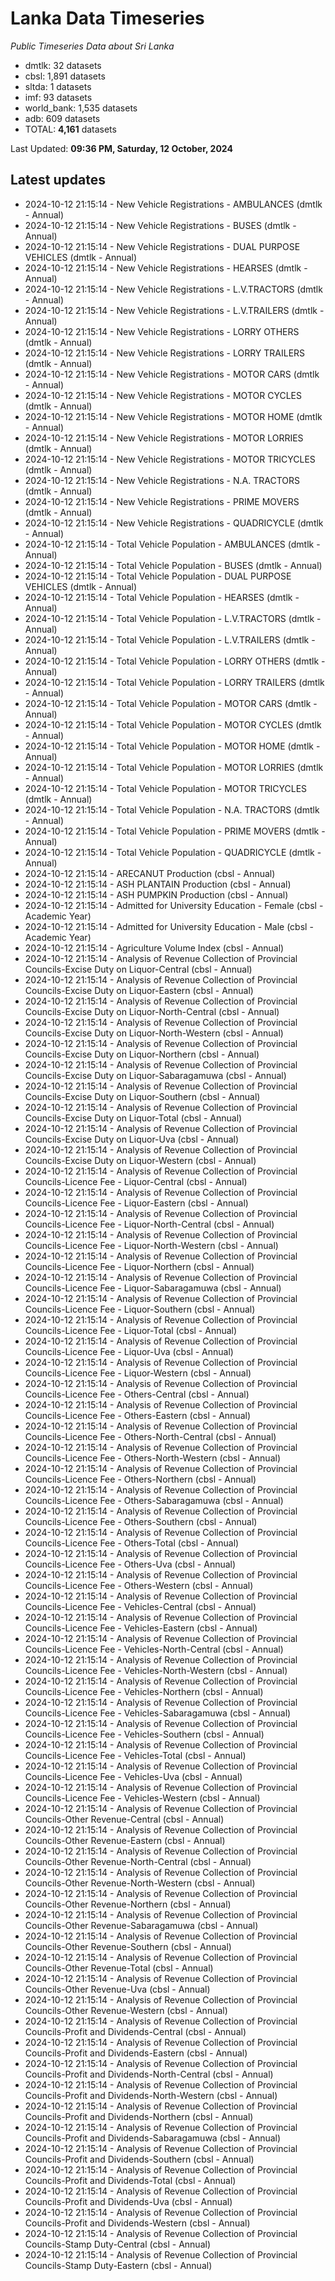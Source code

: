 # Lanka Data Timeseries
*Public Timeseries Data about Sri Lanka*

* dmtlk: 32 datasets
* cbsl: 1,891 datasets
* sltda: 1 datasets
* imf: 93 datasets
* world_bank: 1,535 datasets
* adb: 609 datasets
* TOTAL: **4,161** datasets

Last Updated: **09:36 PM, Saturday, 12 October, 2024**

## Latest updates

* 2024-10-12 21:15:14 - New Vehicle Registrations - AMBULANCES (dmtlk - Annual)
* 2024-10-12 21:15:14 - New Vehicle Registrations - BUSES (dmtlk - Annual)
* 2024-10-12 21:15:14 - New Vehicle Registrations - DUAL PURPOSE VEHICLES (dmtlk - Annual)
* 2024-10-12 21:15:14 - New Vehicle Registrations - HEARSES (dmtlk - Annual)
* 2024-10-12 21:15:14 - New Vehicle Registrations - L.V.TRACTORS (dmtlk - Annual)
* 2024-10-12 21:15:14 - New Vehicle Registrations - L.V.TRAILERS (dmtlk - Annual)
* 2024-10-12 21:15:14 - New Vehicle Registrations - LORRY OTHERS (dmtlk - Annual)
* 2024-10-12 21:15:14 - New Vehicle Registrations - LORRY TRAILERS (dmtlk - Annual)
* 2024-10-12 21:15:14 - New Vehicle Registrations - MOTOR CARS (dmtlk - Annual)
* 2024-10-12 21:15:14 - New Vehicle Registrations - MOTOR CYCLES (dmtlk - Annual)
* 2024-10-12 21:15:14 - New Vehicle Registrations - MOTOR HOME (dmtlk - Annual)
* 2024-10-12 21:15:14 - New Vehicle Registrations - MOTOR LORRIES (dmtlk - Annual)
* 2024-10-12 21:15:14 - New Vehicle Registrations - MOTOR TRICYCLES (dmtlk - Annual)
* 2024-10-12 21:15:14 - New Vehicle Registrations - N.A. TRACTORS (dmtlk - Annual)
* 2024-10-12 21:15:14 - New Vehicle Registrations - PRIME MOVERS (dmtlk - Annual)
* 2024-10-12 21:15:14 - New Vehicle Registrations - QUADRICYCLE (dmtlk - Annual)
* 2024-10-12 21:15:14 - Total Vehicle Population - AMBULANCES (dmtlk - Annual)
* 2024-10-12 21:15:14 - Total Vehicle Population - BUSES (dmtlk - Annual)
* 2024-10-12 21:15:14 - Total Vehicle Population - DUAL PURPOSE VEHICLES (dmtlk - Annual)
* 2024-10-12 21:15:14 - Total Vehicle Population - HEARSES (dmtlk - Annual)
* 2024-10-12 21:15:14 - Total Vehicle Population - L.V.TRACTORS (dmtlk - Annual)
* 2024-10-12 21:15:14 - Total Vehicle Population - L.V.TRAILERS (dmtlk - Annual)
* 2024-10-12 21:15:14 - Total Vehicle Population - LORRY OTHERS (dmtlk - Annual)
* 2024-10-12 21:15:14 - Total Vehicle Population - LORRY TRAILERS (dmtlk - Annual)
* 2024-10-12 21:15:14 - Total Vehicle Population - MOTOR CARS (dmtlk - Annual)
* 2024-10-12 21:15:14 - Total Vehicle Population - MOTOR CYCLES (dmtlk - Annual)
* 2024-10-12 21:15:14 - Total Vehicle Population - MOTOR HOME (dmtlk - Annual)
* 2024-10-12 21:15:14 - Total Vehicle Population - MOTOR LORRIES (dmtlk - Annual)
* 2024-10-12 21:15:14 - Total Vehicle Population - MOTOR TRICYCLES (dmtlk - Annual)
* 2024-10-12 21:15:14 - Total Vehicle Population - N.A. TRACTORS (dmtlk - Annual)
* 2024-10-12 21:15:14 - Total Vehicle Population - PRIME MOVERS (dmtlk - Annual)
* 2024-10-12 21:15:14 - Total Vehicle Population - QUADRICYCLE (dmtlk - Annual)
* 2024-10-12 21:15:14 - ARECANUT Production (cbsl - Annual)
* 2024-10-12 21:15:14 - ASH PLANTAIN Production (cbsl - Annual)
* 2024-10-12 21:15:14 - ASH PUMPKIN Production (cbsl - Annual)
* 2024-10-12 21:15:14 - Admitted for University Education - Female (cbsl - Academic Year)
* 2024-10-12 21:15:14 - Admitted for University Education - Male (cbsl - Academic Year)
* 2024-10-12 21:15:14 - Agriculture Volume Index (cbsl - Annual)
* 2024-10-12 21:15:14 - Analysis of Revenue Collection of Provincial Councils-Excise Duty on Liquor-Central (cbsl - Annual)
* 2024-10-12 21:15:14 - Analysis of Revenue Collection of Provincial Councils-Excise Duty on Liquor-Eastern (cbsl - Annual)
* 2024-10-12 21:15:14 - Analysis of Revenue Collection of Provincial Councils-Excise Duty on Liquor-North-Central (cbsl - Annual)
* 2024-10-12 21:15:14 - Analysis of Revenue Collection of Provincial Councils-Excise Duty on Liquor-North-Western (cbsl - Annual)
* 2024-10-12 21:15:14 - Analysis of Revenue Collection of Provincial Councils-Excise Duty on Liquor-Northern (cbsl - Annual)
* 2024-10-12 21:15:14 - Analysis of Revenue Collection of Provincial Councils-Excise Duty on Liquor-Sabaragamuwa (cbsl - Annual)
* 2024-10-12 21:15:14 - Analysis of Revenue Collection of Provincial Councils-Excise Duty on Liquor-Southern (cbsl - Annual)
* 2024-10-12 21:15:14 - Analysis of Revenue Collection of Provincial Councils-Excise Duty on Liquor-Total (cbsl - Annual)
* 2024-10-12 21:15:14 - Analysis of Revenue Collection of Provincial Councils-Excise Duty on Liquor-Uva (cbsl - Annual)
* 2024-10-12 21:15:14 - Analysis of Revenue Collection of Provincial Councils-Excise Duty on Liquor-Western (cbsl - Annual)
* 2024-10-12 21:15:14 - Analysis of Revenue Collection of Provincial Councils-Licence Fee - Liquor-Central (cbsl - Annual)
* 2024-10-12 21:15:14 - Analysis of Revenue Collection of Provincial Councils-Licence Fee - Liquor-Eastern (cbsl - Annual)
* 2024-10-12 21:15:14 - Analysis of Revenue Collection of Provincial Councils-Licence Fee - Liquor-North-Central (cbsl - Annual)
* 2024-10-12 21:15:14 - Analysis of Revenue Collection of Provincial Councils-Licence Fee - Liquor-North-Western (cbsl - Annual)
* 2024-10-12 21:15:14 - Analysis of Revenue Collection of Provincial Councils-Licence Fee - Liquor-Northern (cbsl - Annual)
* 2024-10-12 21:15:14 - Analysis of Revenue Collection of Provincial Councils-Licence Fee - Liquor-Sabaragamuwa (cbsl - Annual)
* 2024-10-12 21:15:14 - Analysis of Revenue Collection of Provincial Councils-Licence Fee - Liquor-Southern (cbsl - Annual)
* 2024-10-12 21:15:14 - Analysis of Revenue Collection of Provincial Councils-Licence Fee - Liquor-Total (cbsl - Annual)
* 2024-10-12 21:15:14 - Analysis of Revenue Collection of Provincial Councils-Licence Fee - Liquor-Uva (cbsl - Annual)
* 2024-10-12 21:15:14 - Analysis of Revenue Collection of Provincial Councils-Licence Fee - Liquor-Western (cbsl - Annual)
* 2024-10-12 21:15:14 - Analysis of Revenue Collection of Provincial Councils-Licence Fee - Others-Central (cbsl - Annual)
* 2024-10-12 21:15:14 - Analysis of Revenue Collection of Provincial Councils-Licence Fee - Others-Eastern (cbsl - Annual)
* 2024-10-12 21:15:14 - Analysis of Revenue Collection of Provincial Councils-Licence Fee - Others-North-Central (cbsl - Annual)
* 2024-10-12 21:15:14 - Analysis of Revenue Collection of Provincial Councils-Licence Fee - Others-North-Western (cbsl - Annual)
* 2024-10-12 21:15:14 - Analysis of Revenue Collection of Provincial Councils-Licence Fee - Others-Northern (cbsl - Annual)
* 2024-10-12 21:15:14 - Analysis of Revenue Collection of Provincial Councils-Licence Fee - Others-Sabaragamuwa (cbsl - Annual)
* 2024-10-12 21:15:14 - Analysis of Revenue Collection of Provincial Councils-Licence Fee - Others-Southern (cbsl - Annual)
* 2024-10-12 21:15:14 - Analysis of Revenue Collection of Provincial Councils-Licence Fee - Others-Total (cbsl - Annual)
* 2024-10-12 21:15:14 - Analysis of Revenue Collection of Provincial Councils-Licence Fee - Others-Uva (cbsl - Annual)
* 2024-10-12 21:15:14 - Analysis of Revenue Collection of Provincial Councils-Licence Fee - Others-Western (cbsl - Annual)
* 2024-10-12 21:15:14 - Analysis of Revenue Collection of Provincial Councils-Licence Fee - Vehicles-Central (cbsl - Annual)
* 2024-10-12 21:15:14 - Analysis of Revenue Collection of Provincial Councils-Licence Fee - Vehicles-Eastern (cbsl - Annual)
* 2024-10-12 21:15:14 - Analysis of Revenue Collection of Provincial Councils-Licence Fee - Vehicles-North-Central (cbsl - Annual)
* 2024-10-12 21:15:14 - Analysis of Revenue Collection of Provincial Councils-Licence Fee - Vehicles-North-Western (cbsl - Annual)
* 2024-10-12 21:15:14 - Analysis of Revenue Collection of Provincial Councils-Licence Fee - Vehicles-Northern (cbsl - Annual)
* 2024-10-12 21:15:14 - Analysis of Revenue Collection of Provincial Councils-Licence Fee - Vehicles-Sabaragamuwa (cbsl - Annual)
* 2024-10-12 21:15:14 - Analysis of Revenue Collection of Provincial Councils-Licence Fee - Vehicles-Southern (cbsl - Annual)
* 2024-10-12 21:15:14 - Analysis of Revenue Collection of Provincial Councils-Licence Fee - Vehicles-Total (cbsl - Annual)
* 2024-10-12 21:15:14 - Analysis of Revenue Collection of Provincial Councils-Licence Fee - Vehicles-Uva (cbsl - Annual)
* 2024-10-12 21:15:14 - Analysis of Revenue Collection of Provincial Councils-Licence Fee - Vehicles-Western (cbsl - Annual)
* 2024-10-12 21:15:14 - Analysis of Revenue Collection of Provincial Councils-Other Revenue-Central (cbsl - Annual)
* 2024-10-12 21:15:14 - Analysis of Revenue Collection of Provincial Councils-Other Revenue-Eastern (cbsl - Annual)
* 2024-10-12 21:15:14 - Analysis of Revenue Collection of Provincial Councils-Other Revenue-North-Central (cbsl - Annual)
* 2024-10-12 21:15:14 - Analysis of Revenue Collection of Provincial Councils-Other Revenue-North-Western (cbsl - Annual)
* 2024-10-12 21:15:14 - Analysis of Revenue Collection of Provincial Councils-Other Revenue-Northern (cbsl - Annual)
* 2024-10-12 21:15:14 - Analysis of Revenue Collection of Provincial Councils-Other Revenue-Sabaragamuwa (cbsl - Annual)
* 2024-10-12 21:15:14 - Analysis of Revenue Collection of Provincial Councils-Other Revenue-Southern (cbsl - Annual)
* 2024-10-12 21:15:14 - Analysis of Revenue Collection of Provincial Councils-Other Revenue-Total (cbsl - Annual)
* 2024-10-12 21:15:14 - Analysis of Revenue Collection of Provincial Councils-Other Revenue-Uva (cbsl - Annual)
* 2024-10-12 21:15:14 - Analysis of Revenue Collection of Provincial Councils-Other Revenue-Western (cbsl - Annual)
* 2024-10-12 21:15:14 - Analysis of Revenue Collection of Provincial Councils-Profit and Dividends-Central (cbsl - Annual)
* 2024-10-12 21:15:14 - Analysis of Revenue Collection of Provincial Councils-Profit and Dividends-Eastern (cbsl - Annual)
* 2024-10-12 21:15:14 - Analysis of Revenue Collection of Provincial Councils-Profit and Dividends-North-Central (cbsl - Annual)
* 2024-10-12 21:15:14 - Analysis of Revenue Collection of Provincial Councils-Profit and Dividends-North-Western (cbsl - Annual)
* 2024-10-12 21:15:14 - Analysis of Revenue Collection of Provincial Councils-Profit and Dividends-Northern (cbsl - Annual)
* 2024-10-12 21:15:14 - Analysis of Revenue Collection of Provincial Councils-Profit and Dividends-Sabaragamuwa (cbsl - Annual)
* 2024-10-12 21:15:14 - Analysis of Revenue Collection of Provincial Councils-Profit and Dividends-Southern (cbsl - Annual)
* 2024-10-12 21:15:14 - Analysis of Revenue Collection of Provincial Councils-Profit and Dividends-Total (cbsl - Annual)
* 2024-10-12 21:15:14 - Analysis of Revenue Collection of Provincial Councils-Profit and Dividends-Uva (cbsl - Annual)
* 2024-10-12 21:15:14 - Analysis of Revenue Collection of Provincial Councils-Profit and Dividends-Western (cbsl - Annual)
* 2024-10-12 21:15:14 - Analysis of Revenue Collection of Provincial Councils-Stamp Duty-Central (cbsl - Annual)
* 2024-10-12 21:15:14 - Analysis of Revenue Collection of Provincial Councils-Stamp Duty-Eastern (cbsl - Annual)